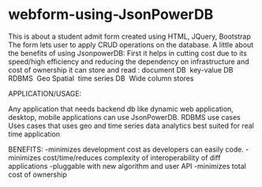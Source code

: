 # webform-using-JsonPowerDB
This is about a student admit form created using HTML, JQuery, Bootstrap
The form lets user to apply CRUD operations on the database.
A little about the benefits of using JsonpowerDB:
First it helps in cutting cost due to its speed/high efficiency and reducing the dependency on infrastructure and cost of ownership
it can store and read : document DB 					key-value DB 					RDBMS 					Geo Spatial 					time series DB 					Wide column stores 

APPLICATION/USAGE:

Any application that needs backend db like dynamic web application, desktop, mobile applications can use JsonPowerDB.
RDBMS use cases
Uses cases that uses geo and time series data analytics
best suited for real time application

BENEFITS:
-minimizes development cost as developers can easily code.
-minimizes cost/time/reduces complexity of interoperability of diff applications
-pluggable with new algorithm and user API
-minimizes total cost of ownership
